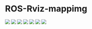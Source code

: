 # ROS-Rviz-mappimg
![](https://i.imgur.com/QYBz8qp.png)
![](https://i.imgur.com/cEQSPT3.png)
![](https://i.imgur.com/Ydbd1eg.png)
![](https://i.imgur.com/2PcYm85.png)
![](https://i.imgur.com/cLocQgd.png)
![](https://i.imgur.com/e9w9yHX.png)
![](https://i.imgur.com/qYoMPW3.png)
